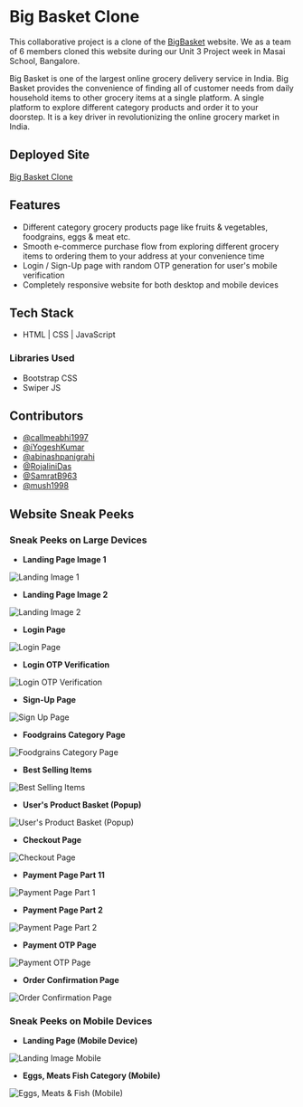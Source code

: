 # Big Basket Clone

This collaborative project is a clone of the [BigBasket](https://www.bigbasket.com/) website. We as a team of 6 members cloned this website during our Unit 3 Project week in Masai School, Bangalore.

Big Basket is one of the largest online grocery delivery service in India. Big Basket provides the convenience of finding all of customer needs from daily household items to other grocery items at a single platform. A single platform to explore different category products and order it to your doorstep. It is a key driver in revolutionizing the online grocery market in India.




## Deployed Site

[Big Basket Clone](https://bigbasket-clone26.netlify.app/)




## Features

- Different category grocery products page like fruits & vegetables, foodgrains, eggs & meat etc.
- Smooth e-commerce purchase flow from exploring different grocery items to ordering them to your address at your convenience time
- Login / Sign-Up page with random OTP generation for user's mobile verification
- Completely responsive website for both desktop and mobile devices



## Tech Stack

- HTML | CSS | JavaScript

### Libraries Used 

- Bootstrap CSS
- Swiper JS



## Contributors

- [@callmeabhi1997](https://github.com/callmeabhi1997)
- [@iYogeshKumar](https://github.com/iYogeshkumar)
- [@abinashpanigrahi](https://github.com/abinashpanigrahi)
- [@RojaliniDas](https://github.com/RojaliniDas)
- [@SamratB963](https://github.com/SamratB963)
- [@mush1998](https://github.com/mush1998)



## Website Sneak Peeks

### Sneak Peeks on Large Devices

- **Landing Page Image 1**

![Landing Image 1](./Website%20Sneak%20Peeks/landing%20page%201.png?raw=true)

- **Landing Page Image 2**

![Landing Image 2](./Website%20Sneak%20Peeks/landing%20category.png?raw=true)


- **Login Page**

![Login Page](./Website%20Sneak%20Peeks/Login.png?raw=true)

- **Login OTP Verification**

![Login OTP Verification](./Website%20Sneak%20Peeks/login%20OTP.png?raw=true)

- **Sign-Up Page**

![Sign Up Page](./Website%20Sneak%20Peeks/sign-up%20page.png?raw=true)

- **Foodgrains Category Page**

![Foodgrains Category Page](./Website%20Sneak%20Peeks/foodgrains%20page%201.png)


- **Best Selling Items**

![Best Selling Items](./Website%20Sneak%20Peeks/best%20selling.png?raw=true)

- **User's Product Basket (Popup)**

![User's Product Basket (Popup)](./Website%20Sneak%20Peeks/Small%20basket%20page.png?raw=true)

- **Checkout Page**

![Checkout Page](./Website%20Sneak%20Peeks/Checkout%20page.png?raw=true)

- **Payment Page Part 11**

![Payment Page Part 1](./Website%20Sneak%20Peeks/payment%20page%201.png?raw=true)

- **Payment Page Part 2**

![Payment Page Part 2](./Website%20Sneak%20Peeks/payment%20page%202.png?raw=true)

- **Payment OTP Page**

![Payment OTP Page](./Website%20Sneak%20Peeks/payment%20otp.png?raw=true)

- **Order Confirmation Page**

![Order Confirmation Page](./Website%20Sneak%20Peeks/order%20confirmation.png?raw=true)


### Sneak Peeks on Mobile Devices

- **Landing Page (Mobile Device)**

![Landing Image Mobile](./Website%20Sneak%20Peeks/mobile%20landing.jpg=100x20?raw=true)


- **Eggs, Meats Fish Category (Mobile)**

![Eggs, Meats & Fish (Mobile)](./Website%20Sneak%20Peeks/mobile%20category.jpg)





